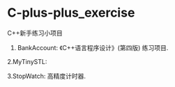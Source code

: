 # C-plus-plus_exercise
C++新手练习小项目

1. BankAccount: 《C++语言程序设计》(第四版) 练习项目.

2.MyTinySTL: 

3.StopWatch: 高精度计时器.